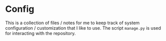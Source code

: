 # Config

This is a collection of files / notes for me to keep track of system
configuration / customization that I like to use. The script `manage.py` is used
for interacting with the repository.
